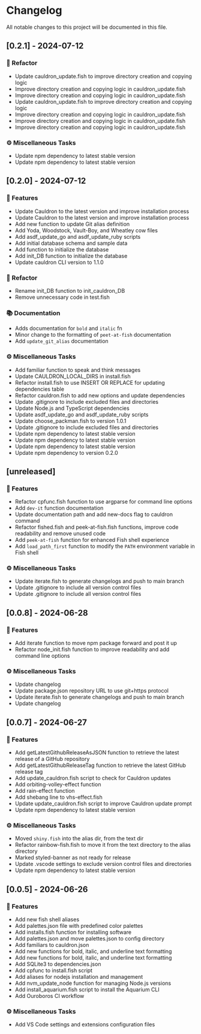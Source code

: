 # Changelog

All notable changes to this project will be documented in this file.

## [0.2.1] - 2024-07-12

### 🚜 Refactor

- Update cauldron_update.fish to improve directory creation and copying logic
- Improve directory creation and copying logic in cauldron_update.fish
- Improve directory creation and copying logic in cauldron_update.fish
- Update cauldron_update.fish to improve directory creation and copying logic
- Improve directory creation and copying logic in cauldron_update.fish
- Improve directory creation and copying logic in cauldron_update.fish
- Improve directory creation and copying logic in cauldron_update.fish

### ⚙️ Miscellaneous Tasks

- Update npm dependency to latest stable version
- Update npm dependency to latest stable version

## [0.2.0] - 2024-07-12

### 🚀 Features

- Update Cauldron to the latest version and improve installation process
- Update Cauldron to the latest version and improve installation process
- Add new function to update Git alias definition
- Add Yoda, Woodstock, Vault-Boy, and Wheatley cow files
- Add asdf_update_go and asdf_update_ruby scripts
- Add initial database schema and sample data
- Add function to initialize the database
- Add init_DB function to initialize the database
- Update cauldron CLI version to 1.1.0

### 🚜 Refactor

- Rename init_DB function to init_cauldron_DB
- Remove unnecessary code in test.fish

### 📚 Documentation

- Adds documentation for `bold` and `italic` fn
- Minor change to the formatting of `peet-at-fish` documentation
- Add `update_git_alias` documentation

### ⚙️ Miscellaneous Tasks

- Add familiar function to speak and think messages
- Update CAULDRON_LOCAL_DIRS in install.fish
- Refactor install.fish to use INSERT OR REPLACE for updating dependencies table
- Refactor cauldron.fish to add new options and update dependencies
- Update .gitignore to include excluded files and directories
- Update Node.js and TypeScript dependencies
- Update asdf_update_go and asdf_update_ruby scripts
- Update choose_packman.fish to version 1.0.1
- Update .gitignore to include excluded files and directories
- Update npm dependency to latest stable version
- Update npm dependency to latest stable version
- Update npm dependency to latest stable version
- Update npm dependency to version 0.2.0

## [unreleased]

### 🚀 Features

- Refactor cpfunc.fish function to use argparse for command line options
- Add `dev-it` function documentation
- Update documentation path and add new-docs flag to cauldron command
- Refactor fished.fish and peek-at-fish.fish functions, improve code readability and remove unused code
- Add `peek-at-fish` function for enhanced Fish shell experience
- Add `load_path_first` function to modify the `PATH` environment variable in Fish shell

### ⚙️ Miscellaneous Tasks

- Update iterate.fish to generate changelogs and push to main branch
- Update .gitignore to include all version control files
- Update .gitignore to include all version control files

## [0.0.8] - 2024-06-28

### 🚀 Features

- Add iterate function to move npm package forward and post it up
- Refactor node_init.fish function to improve readability and add command line options

### ⚙️ Miscellaneous Tasks

- Update changelog
- Update package.json repository URL to use git+https protocol
- Update iterate.fish to generate changelogs and push to main branch
- Update changelog

## [0.0.7] - 2024-06-27

### 🚀 Features

- Add getLatestGithubReleaseAsJSON function to retrieve the latest release of a GitHub repository
- Add getLatestGithubReleaseTag function to retrieve the latest GitHub release tag
- Add update_cauldron.fish script to check for Cauldron updates
- Add orbiting-volley-effect function
- Add rain-effect function
- Add shebang line to vhs-effect.fish
- Update update_cauldron.fish script to improve Cauldron update prompt
- Update npm dependency to latest stable version

### ⚙️ Miscellaneous Tasks

- Moved `shiny.fish` into the alias dir, from the text dir
- Refactor rainbow-fish.fish to move it from the text directory to the alias directory
- Marked styled-banner as not ready for release
- Update .vscode settings to exclude version control files and directories
- Update npm dependency to latest stable version

## [0.0.5] - 2024-06-26

### 🚀 Features

- Add new fish shell aliases
- Add palettes.json file with predefined color palettes
- Add installs.fish function for installing software
- Add palettes.json and move palettes.json to config directory
- Add familiars to cauldron.json
- Add new functions for bold, italic, and underline text formatting
- Add new functions for bold, italic, and underline text formatting
- Add SQLite3 to dependencies.json
- Add cpfunc to install.fish script
- Add aliases for nodejs installation and management
- Add nvm_update_node function for managing Node.js versions
- Add install_aquarium.fish script to install the Aquarium CLI
- Add Ouroboros CI workflow

### ⚙️ Miscellaneous Tasks

- Add VS Code settings and extensions configuration files

<!-- generated by git-cliff -->
